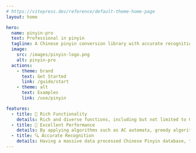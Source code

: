 ```yaml
---
# https://vitepress.dev/reference/default-theme-home-page
layout: home

hero:
  name: pinyin-pro
  text: Professional in pinyin
  tagline: A Chinese pinyin conversion library with accurate recognition and excellent performance
  image:
    src: /images/pinyin-logo.png
    alt: pinyin-pro
  actions:
    - theme: brand
      text: Get Started
      link: /guide/start
    - theme: alt
      text: Examples
      link: /use/pinyin

features:
  - title: 🎨 Rich Functionality
    details: Rich and diverse functions, including but not limited to Chinese Pinyin conversion, Chinese Pinyin matching, and Chinese Pinyin HTML strings
  - title: 🚀 Excellent Performance
    details: By applying algorithms such as AC automata, greedy algorithm, and hash function optimization, the performance is greatly excellent
  - title: 🔍 Accurate Recognition
    details: Having a massive data processed Chinese Pinyin database, the accuracy of pinyin conversion is extremely high
---
```

